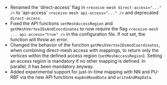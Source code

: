 - Renamed the 'direct-access' flag in `<receive-mesh direct-access="..." />` to 'api-access' `<receive-mesh api-access="..." />` and deprecated `direct-access`.
- Fixed the API functions `setMeshAccessRegion` and `getMeshVertexIDsAndCoordinates` to now require the flag `<receive-mesh ... api-access="true" />` in the configuration file. If not set, the function will throw an error.
- Changed the behavior of the function `getMeshVertexIDsAndCoordinates`, when combining direct-mesh access with mappings, to return only the vertices within the defined access region (`setMeshAccessRegion`). Setting an access region is mandatory if no other mapping is defined. In parallel, it has been mandatory anyway.
- Added experimental support for just-in-time mapping with NN and PU-RBF via the new API functions `mapAndReadData` and `writeAndMapData`.
